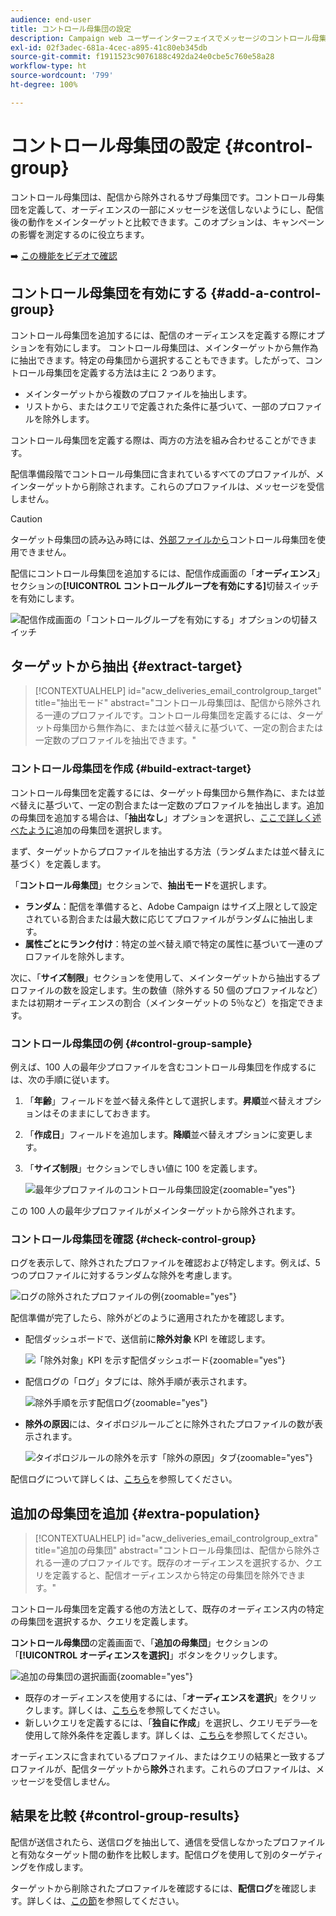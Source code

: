 ```yaml
---
audience: end-user
title: コントロール母集団の設定
description: Campaign web ユーザーインターフェイスでメッセージのコントロール母集団を設定する方法について説明します
exl-id: 02f3adec-681a-4cec-a895-41c80eb345db
source-git-commit: f1911523c9076188c492da24e0cbe5c760e58a28
workflow-type: ht
source-wordcount: '799'
ht-degree: 100%

---
```


# コントロール母集団の設定 {#control-group}

コントロール母集団は、配信から除外されるサブ母集団です。コントロール母集団を定義して、オーディエンスの一部にメッセージを送信しないようにし、配信後の動作をメインターゲットと比較できます。このオプションは、キャンペーンの影響を測定するのに役立ちます。

➡️ [この機能をビデオで確認](create-audience.md#video)

## コントロール母集団を有効にする {#add-a-control-group}

コントロール母集団を追加するには、配信のオーディエンスを定義する際にオプションを有効にします。 コントロール母集団は、メインターゲットから無作為に抽出できます。特定の母集団から選択することもできます。したがって、コントロール母集団を定義する方法は主に 2 つあります。

* メインターゲットから複数のプロファイルを抽出します。
* リストから、またはクエリで定義された条件に基づいて、一部のプロファイルを除外します。

コントロール母集団を定義する際は、両方の方法を組み合わせることができます。

配信準備段階でコントロール母集団に含まれているすべてのプロファイルが、メインターゲットから削除されます。これらのプロファイルは、メッセージを受信しません。

>[!CAUTION]
>
>ターゲット母集団の読み込み時には、[外部ファイルから](file-audience.md)コントロール母集団を使用できません。

配信にコントロール母集団を追加するには、配信作成画面の「**オーディエンス**」セクションの&#x200B;**[!UICONTROL コントロールグループを有効にする]**&#x200B;切替スイッチを有効にします。

![配信作成画面の「コントロールグループを有効にする」オプションの切替スイッチ](assets/control-group1.png)

## ターゲットから抽出 {#extract-target}

>[!CONTEXTUALHELP]
>id="acw_deliveries_email_controlgroup_target"
>title="抽出モード"
>abstract="コントロール母集団は、配信から除外される一連のプロファイルです。コントロール母集団を定義するには、ターゲット母集団から無作為に、または並べ替えに基づいて、一定の割合または一定数のプロファイルを抽出できます。"

### コントロール母集団を作成 {#build-extract-target}

コントロール母集団を定義するには、ターゲット母集団から無作為に、または並べ替えに基づいて、一定の割合または一定数のプロファイルを抽出します。追加の母集団を追加する場合は、「**抽出なし**」オプションを選択し、[ここで詳しく述べたように](#extra-population)追加の母集団を選択します。

まず、ターゲットからプロファイルを抽出する方法（ランダムまたは並べ替えに基づく）を定義します。

「**コントロール母集団**」セクションで、**抽出モード**&#x200B;を選択します。

* **ランダム**：配信を準備すると、Adobe Campaign はサイズ上限として設定されている割合または最大数に応じてプロファイルがランダムに抽出します。
* **属性ごとにランク付け**：特定の並べ替え順で特定の属性に基づいて一連のプロファイルを除外します。

次に、「**サイズ制限**」セクションを使用して、メインターゲットから抽出するプロファイルの数を設定します。生の数値（除外する 50 個のプロファイルなど）または初期オーディエンスの割合（メインターゲットの 5％など）を指定できます。

### コントロール母集団の例 {#control-group-sample}

例えば、100 人の最年少プロファイルを含むコントロール母集団を作成するには、次の手順に従います。

1. 「**年齢**」フィールドを並べ替え条件として選択します。**昇順**&#x200B;並べ替えオプションはそのままにしておきます。
1. 「**作成日**」フィールドを追加します。**降順**&#x200B;並べ替えオプションに変更します。
1. 「**サイズ制限**」セクションでしきい値に 100 を定義します。

   ![最年少プロファイルのコントロール母集団設定](assets/control-group2.png){zoomable="yes"}

この 100 人の最年少プロファイルがメインターゲットから除外されます。

### コントロール母集団を確認 {#check-control-group}

ログを表示して、除外されたプロファイルを確認および特定します。例えば、5 つのプロファイルに対するランダムな除外を考慮します。

![ログの除外されたプロファイルの例](assets/control-group4.png){zoomable="yes"}

配信準備が完了したら、除外がどのように適用されたかを確認します。

* 配信ダッシュボードで、送信前に&#x200B;**除外対象** KPI を確認します。

  ![「除外対象」KPI を示す配信ダッシュボード](assets/control-group5.png){zoomable="yes"}

* 配信ログの「ログ」タブには、除外手順が表示されます。

  ![除外手順を示す配信ログ](assets/control-group-sample-logs.png){zoomable="yes"}

<!--

 * The **Exclusion logs** tab displays each profile and the related exclusion **Reason**.

    ![](assets/control-group6.png){zoomable="yes"}

-->

* **除外の原因**&#x200B;には、タイポロジルールごとに除外されたプロファイルの数が表示されます。

  ![タイポロジルールの除外を示す「除外の原因」タブ](assets/control-group7.png){zoomable="yes"}

配信ログについて詳しくは、[こちら](../monitor/delivery-logs.md)を参照してください。

## 追加の母集団を追加 {#extra-population}

>[!CONTEXTUALHELP]
>id="acw_deliveries_email_controlgroup_extra"
>title="追加の母集団"
>abstract="コントロール母集団は、配信から除外される一連のプロファイルです。既存のオーディエンスを選択するか、クエリを定義すると、配信オーディエンスから特定の母集団を除外できます。"

コントロール母集団を定義する他の方法として、既存のオーディエンス内の特定の母集団を選択するか、クエリを定義します。

**コントロール母集団**&#x200B;の定義画面で、「**追加の母集団**」セクションの「**[!UICONTROL オーディエンスを選択]**」ボタンをクリックします。

![追加の母集団の選択画面](assets/control-group3.png){zoomable="yes"}

* 既存のオーディエンスを使用するには、「**オーディエンスを選択**」をクリックします。詳しくは、[こちら](add-audience.md)を参照してください。
* 新しいクエリを定義するには、「**独自に作成**」を選択し、クエリモデラ―を使用して除外条件を定義します。詳しくは、[こちら](../query/query-modeler-overview.md)を参照してください。

オーディエンスに含まれているプロファイル、またはクエリの結果と一致するプロファイルが、配信ターゲットから&#x200B;**除外**&#x200B;されます。これらのプロファイルは、メッセージを受信しません。

## 結果を比較 {#control-group-results}

配信が送信されたら、送信ログを抽出して、通信を受信しなかったプロファイルと有効なターゲット間の動作を比較します。配信ログを使用して別のターゲティングを作成します。

ターゲットから削除されたプロファイルを確認するには、**配信ログ**&#x200B;を確認します。詳しくは、[この節](#check-control-group)を参照してください。
